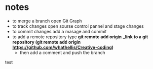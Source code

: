 # notes

- to merge a branch open Git Graph
- to track changes open sourse control pannel and stage changes
- to commit changes add a masage and commit
- to add a remote repository type **git remote add origin** **_link to a git repository (git remote add origin https://github.com/whathellis/Creative-coding)**
  - then add a comment and push the branch

test